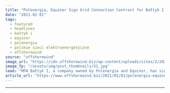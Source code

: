 ```yaml
---
title: "Polenergia, Equinor Sign Grid Connection Contract for Bałtyk I OWF"
date: "2021-02-01"
tags: 
  - featured
  - headlines
  - bałtyk i
  - equinor
  - polenergia
  - polskie sieci elektroenergetyczne
  - offshorewind
source: "offshorewind"
image_url: "https://cdn.offshorewind.biz/wp-content/uploads/sites/2/2021/02/01154008/Equinor_Ba%C5%82tyk-I-II-III.jpg"
image_fp: "/assets/img/post_thumbnails/51.jpg"
lead: "MFW Bałtyk I, a company owned by Polenergia and Equinor, has signed an agreement"
article_url: "https://www.offshorewind.biz/2021/02/01/polenergia-equinor-sign-grid-connection-contract-for-baltyk-i-owf/"
---
```


---
